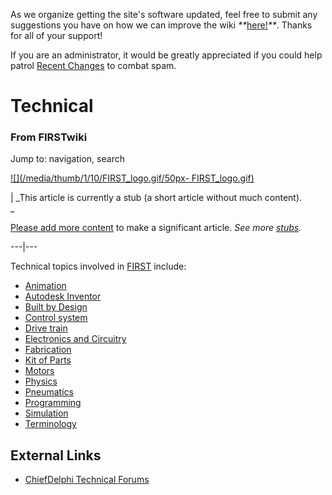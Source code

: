 As we organize getting the site's software updated, feel free to submit any
suggestions you have on how we can improve the wiki
_**_[here!](/index.php/User:Hallry/Suggestions "User:Hallry/Suggestions"
)_**_. Thanks for all of your support!

If you are an administrator, it would be greatly appreciated if you could help
patrol [Recent Changes](/index.php/Special:Recentchanges
"Special:Recentchanges" ) to combat spam.

# Technical

### From FIRSTwiki

Jump to: navigation, search

[![](/media/thumb/1/10/FIRST_logo.gif/50px-
FIRST_logo.gif)](/index.php/Image:FIRST_logo.gif "" )

|  _This article is currently a stub (a short article without much content).  
_

[Please add more
content](http://www.firstwiki.net/index.php?title=Technical&action=edit
"http://www.firstwiki.net/index.php?title=Technical&action=edit" ) to make a
significant article. _See more [stubs](/index.php/Special:Shortpages
"Special:Shortpages" )._  
  
---|---  
  
  
Technical topics involved in [FIRST](/index.php/FIRST "FIRST" ) include:

  * [Animation](/index.php/Animation "Animation" )
  * [Autodesk Inventor](/index.php/Autodesk_Inventor "Autodesk Inventor" )
  * [Built by Design](/index.php/Built_by_Design "Built by Design" )
  * [Control system](/index.php/Control_system "Control system" )
  * [Drive train](/index.php/Drive_train "Drive train" )
  * [Electronics and Circuitry](/index.php/Electronics_and_circuitry "Electronics and circuitry" )
  * [Fabrication](/index.php/Fabrication "Fabrication" )
  * [Kit of Parts](/index.php/Kit_of_parts "Kit of parts" )
  * [Motors](/index.php/Motors "Motors" )
  * [Physics](/index.php/Physics "Physics" )
  * [Pneumatics](/index.php/Pneumatics "Pneumatics" )
  * [Programming](/index.php/Programming "Programming" )
  * [Simulation](/index.php/Simulation "Simulation" )
  * [Terminology](/index.php/Terminology "Terminology" )


## External Links

  * [ChiefDelphi Technical Forums](http://www.chiefdelphi.com/forums/forumdisplay.php?f=50 "http://www.chiefdelphi.com/forums/forumdisplay.php?f=50" )

